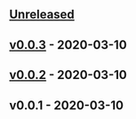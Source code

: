 <a name="unreleased"></a>
## [Unreleased]


<a name="v0.0.3"></a>
## [v0.0.3] - 2020-03-10

<a name="v0.0.2"></a>
## [v0.0.2] - 2020-03-10

<a name="v0.0.1"></a>
## v0.0.1 - 2020-03-10

[Unreleased]: https://github.com/newrelic/terraform-newrelic-apm/compare/v0.0.3...HEAD
[v0.0.3]: https://github.com/newrelic/terraform-newrelic-apm/compare/v0.0.2...v0.0.3
[v0.0.2]: https://github.com/newrelic/terraform-newrelic-apm/compare/v0.0.1...v0.0.2
